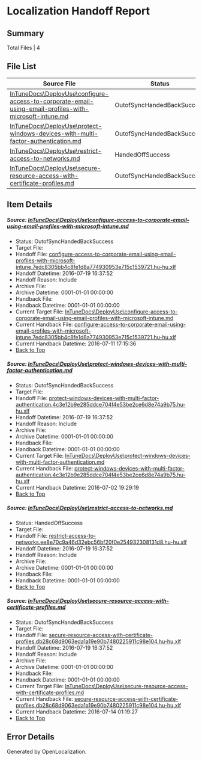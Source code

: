 # <a name='report-top'></a> Localization Handoff Report

## Summary
 Total Files | 4

## File List
 Source File | Status | Details 
 ----------- | ------ | ------- 
 [InTuneDocs\DeployUse\configure-access-to-corporate-email-using-email-profiles-with-microsoft-intune.md](https://github.com/Microsoft/IntuneDocs-pr/blob/7d5c1a9cc3934083d57040af975ff97cb70b8588/InTuneDocs/DeployUse/configure-access-to-corporate-email-using-email-profiles-with-microsoft-intune.md) | OutofSyncHandedBackSuccess | [Details](#ba3af29585be3c07da276d3e7e140713b023d70d18)
 [InTuneDocs\DeployUse\protect-windows-devices-with-multi-factor-authentication.md](https://github.com/Microsoft/IntuneDocs-pr/blob/7d5c1a9cc3934083d57040af975ff97cb70b8588/InTuneDocs/DeployUse/protect-windows-devices-with-multi-factor-authentication.md) | OutofSyncHandedBackSuccess | [Details](#519a15ddfe10a3df8f03170939c950abdf462b26220)
 [InTuneDocs\DeployUse\restrict-access-to-networks.md](https://github.com/Microsoft/IntuneDocs-pr/blob/1e62019e5d73ea637812fba6321eafb0911d09d3/InTuneDocs/DeployUse/restrict-access-to-networks.md) | HandedOffSuccess | [Details](#b6ebe3f2c6ac544cf0898ce877946237994d820c229)
 [InTuneDocs\DeployUse\secure-resource-access-with-certificate-profiles.md](https://github.com/Microsoft/IntuneDocs-pr/blob/7d5c1a9cc3934083d57040af975ff97cb70b8588/InTuneDocs/DeployUse/secure-resource-access-with-certificate-profiles.md) | OutofSyncHandedBackSuccess | [Details](#9d1f5273f907debf446bfa6c6cf732e4b7e55b98235)

## Item Details
##### <a name='ba3af29585be3c07da276d3e7e140713b023d70d18'></a> Source: [InTuneDocs\DeployUse\configure-access-to-corporate-email-using-email-profiles-with-microsoft-intune.md](https://github.com/Microsoft/IntuneDocs-pr/blob/7d5c1a9cc3934083d57040af975ff97cb70b8588/InTuneDocs/DeployUse/configure-access-to-corporate-email-using-email-profiles-with-microsoft-intune.md)
* Status: OutofSyncHandedBackSuccess
* Target File: 
* Handoff File: [configure-access-to-corporate-email-using-email-profiles-with-microsoft-intune.7edc8305bb4c8fe1d8a774930953e715c1539721.hu-hu.xlf](https://github.com/Microsoft/EM.handoff/blob/49957de06a3c4c5925dc2f46e9ca2e9502be6ddb/ol-handoff/Microsoft/IntuneDocs-pr.hu-hu/master/configure-access-to-corporate-email-using-email-profiles-with-microsoft-intune.7edc8305bb4c8fe1d8a774930953e715c1539721.hu-hu.xlf)
* Handoff Datetime: 2016-07-19 16:37:52
* Handoff Reason: Include
* Archive File: 
* Archive Datetime: 0001-01-01 00:00:00
* Handback File: 
* Handback Datetime: 0001-01-01 00:00:00
* Current Target File: [InTuneDocs\DeployUse\configure-access-to-corporate-email-using-email-profiles-with-microsoft-intune.md](https://github.com/Microsoft/IntuneDocs-pr.hu-hu/blob/0a6347adaa8bef21fec6f4f1aa8cf2191653820d/InTuneDocs/DeployUse/configure-access-to-corporate-email-using-email-profiles-with-microsoft-intune.md)
* Current Handback File: [configure-access-to-corporate-email-using-email-profiles-with-microsoft-intune.7edc8305bb4c8fe1d8a774930953e715c1539721.hu-hu.xlf](https://github.com/Microsoft/EM.handback/blob/26518c3227334d4671c55ae717425409690983c5/ol-handback/Microsoft/IntuneDocs-pr.hu-hu/master/configure-access-to-corporate-email-using-email-profiles-with-microsoft-intune.7edc8305bb4c8fe1d8a774930953e715c1539721.hu-hu.xlf)
* Current Handback Datetime: 2016-07-11 17:15:36
* [Back to Top](#report-top)

##### <a name='519a15ddfe10a3df8f03170939c950abdf462b26220'></a> Source: [InTuneDocs\DeployUse\protect-windows-devices-with-multi-factor-authentication.md](https://github.com/Microsoft/IntuneDocs-pr/blob/7d5c1a9cc3934083d57040af975ff97cb70b8588/InTuneDocs/DeployUse/protect-windows-devices-with-multi-factor-authentication.md)
* Status: OutofSyncHandedBackSuccess
* Target File: 
* Handoff File: [protect-windows-devices-with-multi-factor-authentication.4c3e12b9e285ddce704f4e53be2ce6d8e74a9b75.hu-hu.xlf](https://github.com/Microsoft/EM.handoff/blob/49957de06a3c4c5925dc2f46e9ca2e9502be6ddb/ol-handoff/Microsoft/IntuneDocs-pr.hu-hu/master/protect-windows-devices-with-multi-factor-authentication.4c3e12b9e285ddce704f4e53be2ce6d8e74a9b75.hu-hu.xlf)
* Handoff Datetime: 2016-07-19 16:37:52
* Handoff Reason: Include
* Archive File: 
* Archive Datetime: 0001-01-01 00:00:00
* Handback File: 
* Handback Datetime: 0001-01-01 00:00:00
* Current Target File: [InTuneDocs\DeployUse\protect-windows-devices-with-multi-factor-authentication.md](https://github.com/Microsoft/IntuneDocs-pr.hu-hu/blob/895cdd2782ef82adf05fb8f3eb021d3cdc46a589/InTuneDocs/DeployUse/protect-windows-devices-with-multi-factor-authentication.md)
* Current Handback File: [protect-windows-devices-with-multi-factor-authentication.4c3e12b9e285ddce704f4e53be2ce6d8e74a9b75.hu-hu.xlf](https://github.com/Microsoft/EM.handback/blob/792fe56d4d10d6081185e2f2021036b931cf4d4b/ol-handback/Microsoft/IntuneDocs-pr.hu-hu/master/protect-windows-devices-with-multi-factor-authentication.4c3e12b9e285ddce704f4e53be2ce6d8e74a9b75.hu-hu.xlf)
* Current Handback Datetime: 2016-07-02 19:29:19
* [Back to Top](#report-top)

##### <a name='b6ebe3f2c6ac544cf0898ce877946237994d820c229'></a> Source: [InTuneDocs\DeployUse\restrict-access-to-networks.md](https://github.com/Microsoft/IntuneDocs-pr/blob/1e62019e5d73ea637812fba6321eafb0911d09d3/InTuneDocs/DeployUse/restrict-access-to-networks.md)
* Status: HandedOffSuccess
* Target File: 
* Handoff File: [restrict-access-to-networks.ee8e70c9a46d32ebc56bf20f0e254932308131d8.hu-hu.xlf](https://github.com/Microsoft/EM.handoff/blob/49957de06a3c4c5925dc2f46e9ca2e9502be6ddb/ol-handoff/Microsoft/IntuneDocs-pr.hu-hu/master/restrict-access-to-networks.ee8e70c9a46d32ebc56bf20f0e254932308131d8.hu-hu.xlf)
* Handoff Datetime: 2016-07-19 16:37:52
* Handoff Reason: Include
* Archive File: 
* Archive Datetime: 0001-01-01 00:00:00
* Handback File: 
* Handback Datetime: 0001-01-01 00:00:00
* [Back to Top](#report-top)

##### <a name='9d1f5273f907debf446bfa6c6cf732e4b7e55b98235'></a> Source: [InTuneDocs\DeployUse\secure-resource-access-with-certificate-profiles.md](https://github.com/Microsoft/IntuneDocs-pr/blob/7d5c1a9cc3934083d57040af975ff97cb70b8588/InTuneDocs/DeployUse/secure-resource-access-with-certificate-profiles.md)
* Status: OutofSyncHandedBackSuccess
* Target File: 
* Handoff File: [secure-resource-access-with-certificate-profiles.db28c68d9063eda1a19e90b7480225911c98e104.hu-hu.xlf](https://github.com/Microsoft/EM.handoff/blob/49957de06a3c4c5925dc2f46e9ca2e9502be6ddb/ol-handoff/Microsoft/IntuneDocs-pr.hu-hu/master/secure-resource-access-with-certificate-profiles.db28c68d9063eda1a19e90b7480225911c98e104.hu-hu.xlf)
* Handoff Datetime: 2016-07-19 16:37:52
* Handoff Reason: Include
* Archive File: 
* Archive Datetime: 0001-01-01 00:00:00
* Handback File: 
* Handback Datetime: 0001-01-01 00:00:00
* Current Target File: [InTuneDocs\DeployUse\secure-resource-access-with-certificate-profiles.md](https://github.com/Microsoft/IntuneDocs-pr.hu-hu/blob/bf633fc5d5d900fcb15e90df672d04c14789674d/InTuneDocs/DeployUse/secure-resource-access-with-certificate-profiles.md)
* Current Handback File: [secure-resource-access-with-certificate-profiles.db28c68d9063eda1a19e90b7480225911c98e104.hu-hu.xlf](https://github.com/Microsoft/EM.handback/blob/6fbe4f0ad9daafe8fa474196313697b9ccd01b75/ol-handback/Microsoft/IntuneDocs-pr.hu-hu/master/secure-resource-access-with-certificate-profiles.db28c68d9063eda1a19e90b7480225911c98e104.hu-hu.xlf)
* Current Handback Datetime: 2016-07-14 01:19:27
* [Back to Top](#report-top)


## Error Details

Generated by OpenLocalization.
